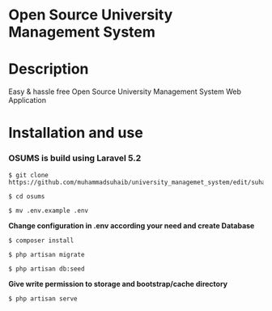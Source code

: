 Open Source University Management System
==========================================

# Description
  Easy & hassle free Open Source University Management System Web Application

# Installation and use
### OSUMS is build using Laravel 5.2
```
$ git clone https://github.com/muhammadsuhaib/university_managemet_system/edit/suhaib/readme.md
```
```
$ cd osums
```
```
$ mv .env.example .env
```
**Change configuration in .env according your need and create Database**
```
$ composer install
```
```
$ php artisan migrate
```
```
$ php artisan db:seed
```

**Give write permission to storage and bootstrap/cache directory**

```
$ php artisan serve
```

